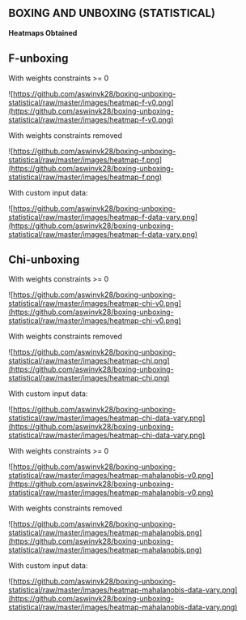 BOXING AND UNBOXING (STATISTICAL)
---------------------------------

**Heatmaps Obtained**

F-unboxing
----------

With weights constraints >= 0

![https://github.com/aswinvk28/boxing-unboxing-statistical/raw/master/images/heatmap-f-v0.png](https://github.com/aswinvk28/boxing-unboxing-statistical/raw/master/images/heatmap-f-v0.png)

With weights constraints removed

![https://github.com/aswinvk28/boxing-unboxing-statistical/raw/master/images/heatmap-f.png](https://github.com/aswinvk28/boxing-unboxing-statistical/raw/master/images/heatmap-f.png)

With custom input data:

![https://github.com/aswinvk28/boxing-unboxing-statistical/raw/master/images/heatmap-f-data-vary.png](https://github.com/aswinvk28/boxing-unboxing-statistical/raw/master/images/heatmap-f-data-vary.png)

Chi-unboxing
------------

With weights constraints >= 0

![https://github.com/aswinvk28/boxing-unboxing-statistical/raw/master/images/heatmap-chi-v0.png](https://github.com/aswinvk28/boxing-unboxing-statistical/raw/master/images/heatmap-chi-v0.png)

With weights constraints removed

![https://github.com/aswinvk28/boxing-unboxing-statistical/raw/master/images/heatmap-chi.png](https://github.com/aswinvk28/boxing-unboxing-statistical/raw/master/images/heatmap-chi.png)

With custom input data:

![https://github.com/aswinvk28/boxing-unboxing-statistical/raw/master/images/heatmap-chi-data-vary.png](https://github.com/aswinvk28/boxing-unboxing-statistical/raw/master/images/heatmap-chi-data-vary.png)

With weights constraints >= 0

![https://github.com/aswinvk28/boxing-unboxing-statistical/raw/master/images/heatmap-mahalanobis-v0.png](https://github.com/aswinvk28/boxing-unboxing-statistical/raw/master/images/heatmap-mahalanobis-v0.png)

With weights constraints removed

![https://github.com/aswinvk28/boxing-unboxing-statistical/raw/master/images/heatmap-mahalanobis.png](https://github.com/aswinvk28/boxing-unboxing-statistical/raw/master/images/heatmap-mahalanobis.png)

With custom input data:

![https://github.com/aswinvk28/boxing-unboxing-statistical/raw/master/images/heatmap-mahalanobis-data-vary.png](https://github.com/aswinvk28/boxing-unboxing-statistical/raw/master/images/heatmap-mahalanobis-data-vary.png)

